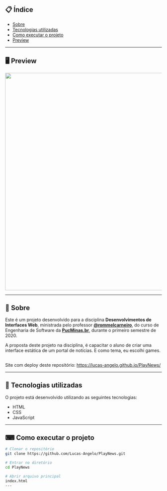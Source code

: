 ## 📋 Índice

- [Sobre](#-Sobre)
- [Tecnologias utilizadas](#-Tecnologias-utilizadas)
- [Como executar o projeto](#-Como-executar-o-projeto)
- [Preview](#-Preview)

---

## 🖥 Preview 

<p align="center">
  <img src="https://ik.imagekit.io/lcs2001/Screenshot_1_h21XqETyIe.png" width="700" >
</p>

---

## 📖 Sobre 

Este é um projeto desenvolvido para a disciplina **Desenvolvimentos de Interfaces Web**, ministrada pelo professor **[@rommelcarneiro](https://github.com/rommelcarneiro)**, do curso de Engenharia de Software da **[PucMinas.br](https://www.pucminas.br/)**, durante o primeiro semestre de 2020.

A proposta deste projeto na disciplina, é capacitar o aluno de criar uma interface estática de um portal de notícias. E como tema, eu escolhi games.

##
Site com deploy deste repositório: https://lucas-angelo.github.io/PlayNews/

--- 

## 🚀 Tecnologias utilizadas

O projeto está desenvolvido utilizando as seguintes tecnologias:

- HTML
- CSS
- JavaScript

--- 

## ⌨ Como executar o projeto

```bash
# Clonar o repositório
git clone https://github.com/Lucas-Angelo/PlayNews.git

# Entrar no diretório
cd PlayNews

# Abrir arquivo principal
index.html
---
